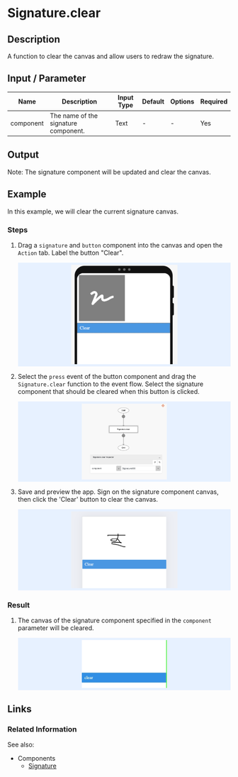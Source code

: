 # Signature.clear

## Description

A function to clear the canvas and allow users to redraw the signature.

## Input / Parameter

| Name | Description | Input Type | Default | Options | Required |
| ------ | ------ | ------ | ------ | ------ | ------ |
| component | The name of the signature component. | Text | - | - | Yes |

## Output

Note: The signature component will be updated and clear the canvas.

## Example

In this example, we will clear the current signature canvas.

### Steps

1. Drag a `signature` and `button` component into the canvas and open the `Action` tab. Label the button "Clear".

    <div style="display:flex; align-items:center; justify-content:center; background-color: #E7F1FF;">
        <img src="./clear-step-1.png"
        style="width: 50%; padding: 5px;"/>
    </div>

2. Select the `press` event of the button component and drag the `Signature.clear` function to the event flow. Select the signature component that should be cleared when this button is clicked.

    <div style="display:flex; align-items:center; justify-content:center; background-color: #E7F1FF;">
        <img src="./clear-step-2.png"
        style="width: 40%; padding: 5px;"/>
    </div>

3. Save and preview the app. Sign on the signature component canvas, then click the 'Clear' button to clear the canvas.

    <div style="display:flex; align-items:center; justify-content:center; background-color: #E7F1FF;">
        <img src="./clear-step-3.png"
        style="width: 50%; padding: 5px;"/>
    </div>

### Result

1. The canvas of the signature component specified in the `component` parameter will be cleared.

    <div style="display:flex; align-items:center; justify-content:center; background-color: #E7F1FF;">
        <img src="./clear-result-1.gif"
        style="width: 40%; padding: 5px;"/>
    </div>

## Links

### Related Information

See also:

- Components
    - [Signature]()